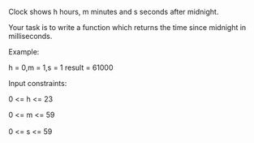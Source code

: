 Clock shows h hours, m minutes and s seconds after midnight.

Your task is to write a function which returns the time since midnight in milliseconds.

Example:

h = 0,m = 1,s = 1
result = 61000

Input constraints:

0 <= h <= 23

0 <= m <= 59

0 <= s <= 59　